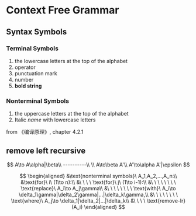 # Context Free Grammar

## Syntax Symbols

### Terminal Symbols

1. the lowercase letters at the top of the alphabet
2. operator
3. punctuation mark
4. number
5. **bold string**

### Nonterminal Symbols

1. the uppercase letters at the top of the alphabet
2. Italic *name* with lowercase letters

from 《编译原理》, chapter 4.2.1

## remove left recursive

$$
A\to A\alpha|\beta\\
----------\\
\\
A\to\beta A'\\
A'\to\alpha A'|\epsilon
$$

$$
\begin{aligned}
&\text{nonterminal symbols}\ A_1,A_2,...,A_n:\\
&\text{for}\ i\ (1\to n):\\
&\ \ \ \ \text{for}\ j\ (1\to i-1):\\
&\ \ \ \ \ \ \ \ \text{replace}\ A_i\to A_j\gamma\\
&\ \ \ \ \ \ \ \ \text{with}\ A_i\to \delta_1\gamma|\delta_2\gamma|...|\delta_k\gamma,\\
&\ \ \ \ \ \ \ \ \text{where}\ A_j\to \delta_1|\delta_2|...|\delta_k\\
&\ \ \ \ \text{remove-lr}(A_i)
\end{aligned}
$$